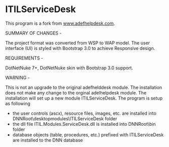 ITILServiceDesk
===========
This program is a fork from www.adefhelpdesk.com.  

SUMMARY OF CHANGES - 

The project format was converted from WSP to WAP model.  The user interface (UI) is styled with Bootstrap 3.0 to achieve Responsive design.  

REQUIREMENTS - 

DotNetNuke 7+, DotNetNuke skin with Bootstrap 3.0 support.  

WARNING - 

This is not an upgrade to the original adefhelddesk module.  The installation does not make any change to the orginal adelhelpdesk module.  The installation will set up a new module ITILServiceDesk.  The program is setup as following

- the user controls (ascx), resource files, images, etc. are installed into DNNRoot\desktopmodules\ITILServiceDesk folder
- the dll file ITIL.Modules.ServiceDesk.dll is installed into DNNRoot\bin folder
- database objects (table, procedures, etc.) prefixed with ITILServiceDesk are installed to the DNN database


